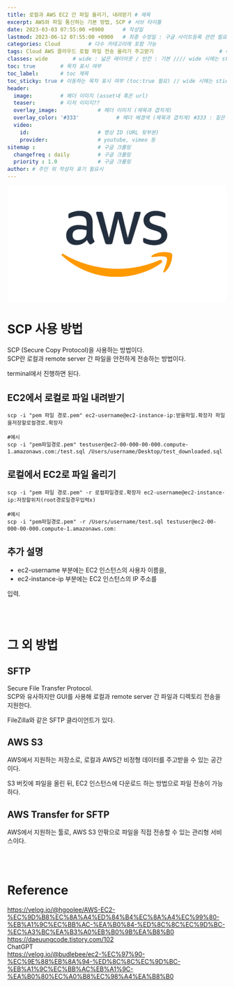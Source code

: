 ```yaml
---
title: 로컬과 AWS EC2 간 파일 올리기, 내려받기 # 제목
excerpt: AWS와 파일 통신하는 기본 방법, SCP # 서브 타이틀
date: 2023-03-03 07:55:00 +0900      # 작성일
lastmod: 2023-06-12 07:55:00 +0900   # 최종 수정일 : 구글 사이트등록 관련 필요
categories: Cloud         # 다수 카테고리에 포함 가능
tags: Cloud AWS 클라우드 로컬 파일 전송 올리기 주고받기                     # 태그 복수개 가능
classes: wide        # wide : 넓은 레이아웃 / 빈칸 : 기본 //// wide 시에는 sticky toc 불가
toc: true        # 목차 표시 여부
toc_label:       # toc 제목
toc_sticky: true # 이동하는 목차 표시 여부 (toc:true 필요) // wide 시에는 sticky toc 불가
header: 
  image:         # 헤더 이미지 (asset내 혹은 url)
  teaser:        # 티저 이미지??
  overlay_image:             # 헤더 이미지 (제목과 겹치게)
  overlay_color: '#333'            # 헤더 배경색 (제목과 겹치게) #333 : 짙은 회색
  video:
    id:                      # 영상 ID (URL 뒷부분)
    provider:                # youtube, vimeo 등
sitemap :                    # 구글 크롤링
  changefreq : daily         # 구글 크롤링
  priority : 1.0             # 구글 크롤링
author: # 주인 외 작성자 표기 필요시
---
```

<!--postNo: 20230303_001-->

![](/assets/images/20230303_001_001.png)

# SCP 사용 방법

SCP (Secure Copy Protocol)을 사용하는 방법이다.  
SCP란 로컬과 remote server 간 파일을 안전하게 전송하는 방법이다.  

terminal에서 진행하면 된다.  

## EC2에서 로컬로 파일 내려받기

```terminal
scp -i "pem 파일 경로.pem" ec2-username@ec2-instance-ip:받을파일.확장자 파일을저장할로컬경로.확장자

#예시
scp -i "pem파일경로.pem" testuser@ec2-00-000-00-000.compute-1.amazonaws.com:/test.sql /Users/username/Desktop/test_downloaded.sql
```

## 로컬에서 EC2로 파일 올리기

```terminal
scp -i "pem 파일 경로.pem" -r 로컬파일경로.확장자 ec2-username@ec2-instance-ip:저장할위치(root경로일경우입력x)

#예시
scp -i "pem파일경로.pem" -r /Users/username/test.sql testuser@ec2-00-000-00-000.compute-1.amazonaws.com:
```

## 추가 설명
 
* ec2-username 부분에는 EC2 인스턴스의 사용자 이름을,  
* ec2-instance-ip 부분에는 EC2 인스턴스의 IP 주소를    

입력.  


<br>
<br>

# 그 외 방법

## SFTP

Secure File Transfer Protocol.  
SCP와 유사하지만 GUI를 사용해 로컬과 remote server 간 파일과 디렉토리 전송을 지원한다.  

FileZilla와 같은 SFTP 클라이언트가 있다.  

## AWS S3

AWS에서 지원하는 저장소로, 로컬과 AWS간 비정형 데이터를 주고받을 수 있는 공간이다.  

S3 버킷에 파일을 올린 뒤, EC2 인스턴스에 다운로드 하는 방법으로 파일 전송이 가능하다.  

## AWS Transfer for SFTP

AWS에서 지원하는 툴로, AWS S3 안팎으로 파일을 직접 전송할 수 있는 관리형 서비스이다.  

<br>
<br>

# Reference

https://velog.io/@hgoolee/AWS-EC2-%EC%9D%B8%EC%8A%A4%ED%84%B4%EC%8A%A4%EC%99%80-%EB%A1%9C%EC%BB%AC-%EA%B0%84-%ED%8C%8C%EC%9D%BC-%EC%A3%BC%EA%B3%A0%EB%B0%9B%EA%B8%B0  
https://daeuungcode.tistory.com/102  
ChatGPT  
https://velog.io/@budlebee/ec2-%EC%97%90-%EC%9E%88%EB%8A%94-%ED%8C%8C%EC%9D%BC-%EB%A1%9C%EC%BB%AC%EB%A1%9C-%EA%B0%80%EC%A0%B8%EC%98%A4%EA%B8%B0